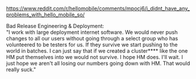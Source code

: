 https://www.reddit.com/r/hellomobile/comments/mpocj6/i_didnt_have_any_problems_with_hello_mobile_so/

Bad Release Engineering & Deployment:  
"I work with large deployment internet software. We would never push changes to all our users without going through a select group who has volunteered to be testers for us. If they survive we start pushing to the world in batches. I can just say that if we created a cluster**** like the one HM put themselves into we would not survive. I hope HM does. I'll wait. I just hope we aren't all losing our numbers going down with HM. That would really suck."
